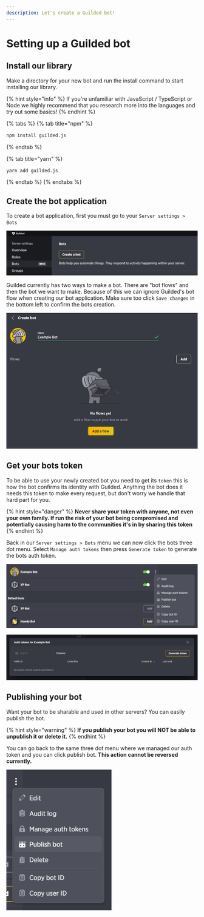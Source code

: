 ```yaml
---
description: Let's create a Guilded bot!
---
```


# Setting up a Guilded bot

## Install our library

Make a directory for your new bot and run the install command to start installing our library.

{% hint style="info" %}
If you're unfamiliar with JavaScript / TypeScript or Node we highly recommend that you research more into the languages and try out some basics!
{% endhint %}

{% tabs %}
{% tab title="npm" %}
```bash
npm install guilded.js
```
{% endtab %}

{% tab title="yarn" %}
```bash
yarn add guilded.js
```
{% endtab %}
{% endtabs %}

## Create the bot application

To create a bot application, first you must go to your `Server settings > Bots`

<img src=".gitbook/assets/image (1).png" alt="" data-size="original">

Guilded currently has two ways to make a bot. There are "bot flows" and then the bot we want to make. Because of this we can ignore Guilded's bot flow when creating our bot application. Make sure too click `Save changes` in the bottom left to confirm the bots creation.

![](.gitbook/assets/image.png)



## Get your bots token

To be able to use your newly created bot you need to get its `token` this is how the bot confirms its identity with Guilded. Anything the bot does it needs this token to make every request, but don't worry we handle that hard part for you.&#x20;

{% hint style="danger" %}
**Never share your token with anyone, not even your own family. If run the risk of your bot being compromised and potentially causing harm to the communities it's in by sharing this token**
{% endhint %}

Back in our `Server settings > Bots` menu we can now click the bots three dot menu. Select `Manage auth tokens` then press `Generate token` to generate the bots auth token.

![](<.gitbook/assets/image (2).png>)

![](<.gitbook/assets/image (3).png>)

## Publishing your bot

Want your bot to be sharable and used in other servers? You can easily publish the bot.

{% hint style="warning" %}
**If you publish your bot you will NOT be able to unpublish it or delete it.**
{% endhint %}

You can go back to the same three dot menu where we managed our auth token and you can click publish bot. **This action cannot be reversed currently.**

![](<.gitbook/assets/image (4).png>)
